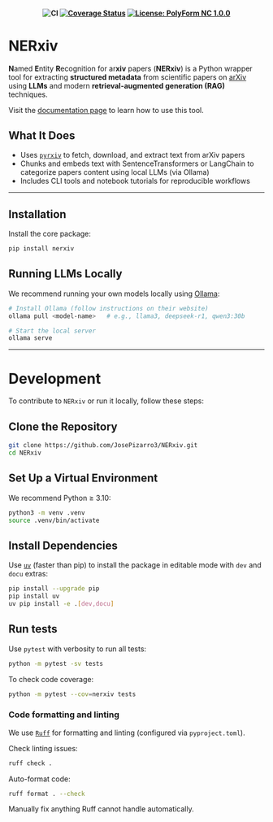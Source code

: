 <h4 align="center">

![CI](https://github.com/JosePizarro3/NERxiv/actions/workflows/actions.yml/badge.svg)
[![Coverage Status](https://coveralls.io/repos/github/JosePizarro3/NERxiv/badge.svg?branch=main&nocache=1)](https://coveralls.io/github/JosePizarro3/NERxiv?branch=main)
[![License: PolyForm NC 1.0.0](https://img.shields.io/badge/license-PolyForm_NC_1.0.0-orange.svg)](LICENSE)
<!--[![Commercial License Available](https://img.shields.io/badge/commercial-license-green.svg)](COMMERCIAL-LICENSE.md)-->
<!-- [![PyPI version](https://img.shields.io/pypi/v/nerxiv.svg)]
[![Python versions](https://img.shields.io/pypi/pyversions/nerxiv.svg)] -->

</h4>

# NERxiv

**N**amed **E**ntity **R**ecognition for ar**xiv** papers (**NERxiv**) is a Python wrapper tool for extracting **structured metadata** from scientific papers on [arXiv](https://arxiv.org) using **LLMs** and modern **retrieval-augmented generation (RAG)** techniques.

Visit the [documentation page](https://JosePizarro3.github.io/NERxiv/) to learn how to use this tool.

## What It Does

* Uses [`pyrxiv`](https://pypi.org/project/pyrxiv/) to fetch, download, and extract text from arXiv papers
* Chunks and embeds text with SentenceTransformers or LangChain to categorize papers content using local LLMs (via Ollama)
* Includes CLI tools and notebook tutorials for reproducible workflows

---

## Installation

Install the core package:
```bash
pip install nerxiv
```

## Running LLMs Locally

We recommend running your own models locally using [Ollama](https://ollama.com/download):
```bash
# Install Ollama (follow instructions on their website)
ollama pull <model-name>   # e.g., llama3, deepseek-r1, qwen3:30b

# Start the local server
ollama serve
```


---

# Development

To contribute to `NERxiv` or run it locally, follow these steps:


## Clone the Repository

```bash
git clone https://github.com/JosePizarro3/NERxiv.git
cd NERxiv
```

## Set Up a Virtual Environment

We recommend Python ≥ 3.10:
```bash
python3 -m venv .venv
source .venv/bin/activate
```

## Install Dependencies

Use [`uv`](https://docs.astral.sh/uv/) (faster than pip) to install the package in editable mode with `dev` and `docu` extras:
```bash
pip install --upgrade pip
pip install uv
uv pip install -e .[dev,docu]
```

## Run tests

Use `pytest` with verbosity to run all tests:
```bash
python -m pytest -sv tests
```


To check code coverage:
```bash
python -m pytest --cov=nerxiv tests
```

### Code formatting and linting


We use [`Ruff`](https://docs.astral.sh/ruff/) for formatting and linting (configured via `pyproject.toml`).

Check linting issues:
```bash
ruff check .
```

Auto-format code:
```bash
ruff format . --check
```

Manually fix anything Ruff cannot handle automatically.
